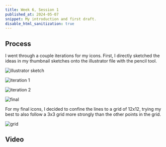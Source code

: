 ```yaml
---
title: Week 6, Session 1
published_at: 2024-05-07
snippet: My introduction and first draft.
disable_html_sanitization: true
---
```


## Process

I went through a couple iterations for my icons. First, I directly sketched the ideas in my thumbnail sketches onto the illustrator file with the pencil tool.

![illustrator sketch](/w06/iconsketch.png)

![iteration 1](/w06/iconit0.png)

![iteration 2](/w06/iconit1.png)

![final](/w06/iconit2.png)

For my final icons, I decided to confine the lines to a grid of 12x12, trying my best to also follow a 3x3 grid more strongly than the other points in the grid.

![grid](/w06/icongrid.png)

## Video


<br><br>